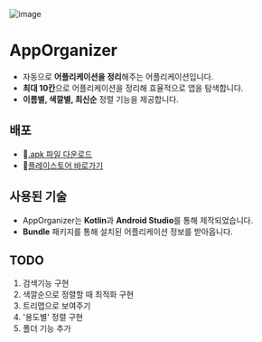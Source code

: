 ![image](https://github.com/rimgosu/AppOrganizer/assets/120752098/fc42533a-7839-4c1c-a56c-c941c6949bb0)

# AppOrganizer
- 자동으로 **어플리케이션을 정리**해주는 어플리케이션입니다.
- **최대 10칸**으로 어플리케이션을 정리해 효율적으로 앱을 탐색합니다.
- **이름별, 색깔별, 최신순** 정렬 기능을 제공합니다.

## 배포
- 📲[.apk 파일 다운로드](https://github.com/rimgosu/AppOrganizer/blob/master/apptest2/app/release/app-release.apk)
- 🛒[플레이스토어 바로가기](https://play.google.com/store/apps/details?id=com.AppOrganizerFinalizer.apptest2)

## 사용된 기술
- AppOrganizer는 **Kotlin**과 **Android Studio**를 통해 제작되었습니다.
- **Bundle** 패키지를 통해 설치된 어플리케이션 정보를 받아옵니다.

## TODO
1. 검색기능 구현
2. 색깔순으로 정렬할 때 최적화 구현
3. 트리맵으로 보여주기
4. '용도별' 정렬 구현
5. 폴더 기능 추가
